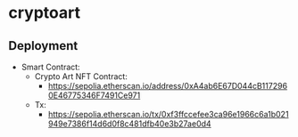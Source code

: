 # cryptoart

## Deployment

* Smart Contract:
    - Crypto Art NFT Contract:
        - https://sepolia.etherscan.io/address/0xA4ab6E67D044cB1172960E46775346F7491Ce971
    - Tx:
        - https://sepolia.etherscan.io/tx/0xf3ffccefee3ca96e1966c6a1b021949e7386f14d6d0f8c481dfb40e3b27ae0d4

